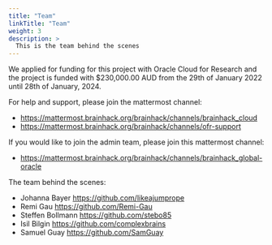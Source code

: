```yaml
---
title: "Team"
linkTitle: "Team"
weight: 3
description: >
  This is the team behind the scenes
---
```


We applied for funding for this project with Oracle Cloud for Research and the
project is funded with $230,000.00 AUD from the 29th of January 2022 until 28th of
January, 2024.

For help and support, please join the mattermost channel: 
- https://mattermost.brainhack.org/brainhack/channels/brainhack_cloud
- https://mattermost.brainhack.org/brainhack/channels/ofr-support


If you would like to join the admin team, please join this mattermost channel: 
- https://mattermost.brainhack.org/brainhack/channels/brainhack_global-oracle

The team behind the scenes:
- Johanna Bayer https://github.com/likeajumprope
- Remi Gau https://github.com/Remi-Gau
- Steffen Bollmann https://github.com/stebo85
- Isil Bilgin https://github.com/complexbrains
- Samuel Guay https://github.com/SamGuay
